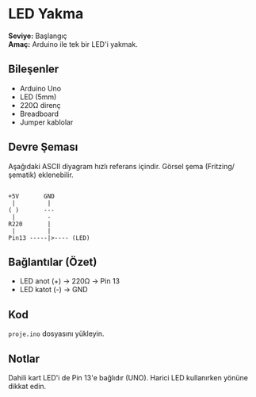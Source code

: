 
# LED Yakma

**Seviye:** Başlangıç  
**Amaç:** Arduino ile tek bir LED'i yakmak.

## Bileşenler
- Arduino Uno
- LED (5mm)
- 220Ω direnç
- Breadboard
- Jumper kablolar

## Devre Şeması
Aşağıdaki ASCII diyagram hızlı referans içindir. Görsel şema (Fritzing/şematik) eklenebilir.
```

+5V       GND
 |         |
( )       ---
 |         -
R220       |
 |         |
Pin13 -----|>---- (LED)

```

## Bağlantılar (Özet)
- LED anot (+) -> 220Ω -> Pin 13
- LED katot (-) -> GND

## Kod
`proje.ino` dosyasını yükleyin.

## Notlar
Dahili kart LED'i de Pin 13'e bağlıdır (UNO). Harici LED kullanırken yönüne dikkat edin.
